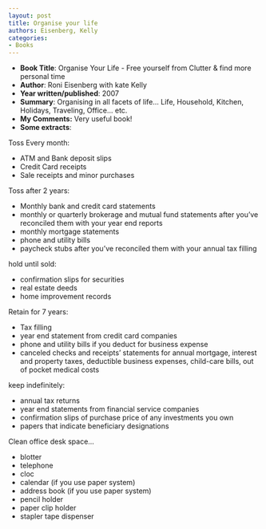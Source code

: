 ```yaml
---
layout: post
title: Organise your life
authors: Eisenberg, Kelly
categories:
- Books
---
```



- **Book Title**: Organise Your Life - Free yourself from Clutter & find more personal time
- **Author**: Roni Eisenberg with kate Kelly
- **Year written/published**: 2007
- **Summary**: Organising in all facets of life... Life, Household, Kitchen, Holidays, Traveling, Office... etc.
- **My Comments:** Very useful book!
- **Some extracts**:

Toss Every month:

- ATM and Bank deposit slips
- Credit Card receipts
- Sale receipts and minor purchases

Toss after 2 years:

- Monthly bank and credit card statements
- monthly or quarterly brokerage and mutual fund statements after you’ve reconciled them with your year end reports
- monthly mortgage statements
- phone and utility bills
- paycheck stubs after you’ve reconciled them with your annual tax filling

hold until sold:

- confirmation slips for securities
- real estate deeds
- home improvement records

Retain for 7 years:

- Tax filling
- year end statement from credit card companies
- phone and utility bills if you deduct for business expense
- canceled checks and receipts’ statements for annual mortgage, interest and property taxes, deductible business expenses, child-care bills, out of pocket medical costs

keep indefinitely:

- annual tax returns
- year end statements from financial service companies
- confirmation slips of purchase price of any investments you own
- papers that indicate beneficiary designations

Clean office desk space...

- blotter
- telephone
- cloc
- calendar (if you use paper system)
- address book (if you use paper system)
- pencil holder
- paper clip holder
- stapler tape dispenser

